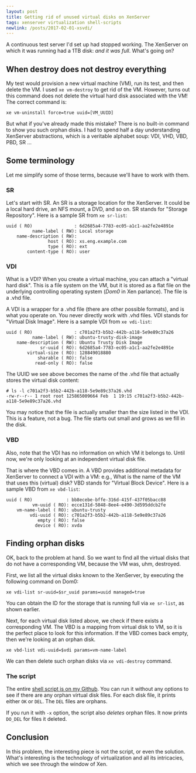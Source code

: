 ```yaml
---
layout: post
title: Getting rid of unused virtual disks on XenServer
tags: xenserver virtualization shell-scripts
newlink: /posts/2017-02-01-xsvdi/
---
```


A continuous test server I'd set up had stopped working.  The
XenServer on which it was running had a 1TB disk: _and it was full_.
What's going on?

<!--more-->

## When destroy does not destroy everything

My test would provision a new virtual machine (VM), run its test, and
then delete the VM.  I used `xe vm-destroy` to get rid of the VM.
However, turns out this command does not delete the virtual hard disk
associated with the VM!  The correct command is:

```
xe vm-uninstall force=true uuid=[VM_UUID]
```

But what if you've already made this mistake?  There is no built-in
command to show you such orphan disks.  I had to spend half a day
understanding XenServer abstractions, which is a veritable alphabet
soup: VDI, VHD, VBD, PBD, SR ...

## Some terminology

Let me simplify some of those terms, because we'll have to work with
them.

### SR

Let's start with SR.  An SR is a storage location for the XenServer.
It could be a local hard drive, an NFS mount, a DVD, and so on.  SR
stands for "Storage Repository".  Here is a sample SR from `xe sr-list`:

```
uuid ( RO)                : 6d2685a4-7783-ec05-a1c1-aa2fe2e4891e
          name-label ( RW): Local storage
    name-description ( RW):
                host ( RO): xs.eng.example.com
                type ( RO): ext
        content-type ( RO): user
```

### VDI

What is a VDI?  When you create a virtual machine, you can attach a
"virtual hard disk".  This is a file system on the VM, but it is
stored as a flat file on the underlying controlling operating system
(_Dom0_ in Xen parlance).  The file is a .vhd file.

A VDI is a wrapper for a .vhd file (there are other possible formats),
and is what you operate on.  You never directly work with .vhd files.
VDI stands for "Virtual Disk Image".  Here is a sample VDI from `xe
vdi-list`:

```
uuid ( RO)                : c701a2f3-b5b2-442b-a118-5e9e89c37a26
          name-label ( RW): ubuntu-trusty-disk-image
    name-description ( RW): Ubuntu Trusty Disk Image
             sr-uuid ( RO): 6d2685a4-7783-ec05-a1c1-aa2fe2e4891e
        virtual-size ( RO): 128849018880
            sharable ( RO): false
           read-only ( RO): false
```

The UUID we see above becomes the name of the .vhd file that actually
stores the virtual disk content:

```
# ls -l c701a2f3-b5b2-442b-a118-5e9e89c37a26.vhd
-rw-r--r-- 1 root root 125865009664 Feb  1 19:15 c701a2f3-b5b2-442b-a118-5e9e89c37a26.vhd
```

You may notice that the file is actually smaller than the size listed
in the VDI.  This is a feature, not a bug.  The file starts out small
and grows as we fill in the disk.

### VBD

Also, note that the VDI has no information on which VM it belongs to.
Until now, we're only looking at an independent virtual disk file.

That is where the VBD comes in.  A VBD provides additional metadata
for XenServer to connect a VDI with a VM: e.g., What is the name of
the VM that uses this (virtual) disk?  VBD stands for "Virtual Block
Device".  Here is a sample VBD from `xe vbd-list`:

```
uuid ( RO)             : bb8ecebe-bffe-316d-415f-437f05bacc88
          vm-uuid ( RO): ecce131d-5848-8ee4-e490-3d595ddcb2fe
    vm-name-label ( RO): ubuntu-trusty
         vdi-uuid ( RO): c701a2f3-b5b2-442b-a118-5e9e89c37a26
            empty ( RO): false
           device ( RO): xvda
```

## Finding orphan disks

OK, back to the problem at hand.  So we want to find all the virtual
disks that do not have a corresponding VM, because the VM was, uhm,
destroyed.

First, we list all the virtual disks known to the XenServer, by
executing the following command on Dom0:

```
xe vdi-list sr-uuid=$sr_uuid params=uuid managed=true
```

You can obtain the ID for the storage that is running full via `xe
sr-list`, as shown earlier.

Next, for each virtual disk listed above, we check if there exists a
corresponding VM.  The VBD is a mapping from virtual disk to VM, so it
is the perfect place to look for this information.  If the VBD comes
back empty, then we're looking at an orphan disk.

```
xe vbd-list vdi-uuid=$vdi params=vm-name-label
```

We can then delete such orphan disks via `xe vdi-destroy` command.

### The script

The entire
[shell script is on my Github](https://raw.githubusercontent.com/deepix/shell-fu/master/orphan_vdi.bash).
You can run it without any options to see if there are any orphan
virtual disk files.  For each disk file, it prints either `OK` or
`DEL`.  The `DEL` files are orphans.

If you run it with `-x` option, the script also _deletes_ orphan files.
It now prints `DO_DEL` for files it deleted.

## Conclusion

In this problem, the interesting piece is not the script, or even the
solution.  What's interesting is the technology of virtualization and
all its intricacies, which we see through the window of Xen.
